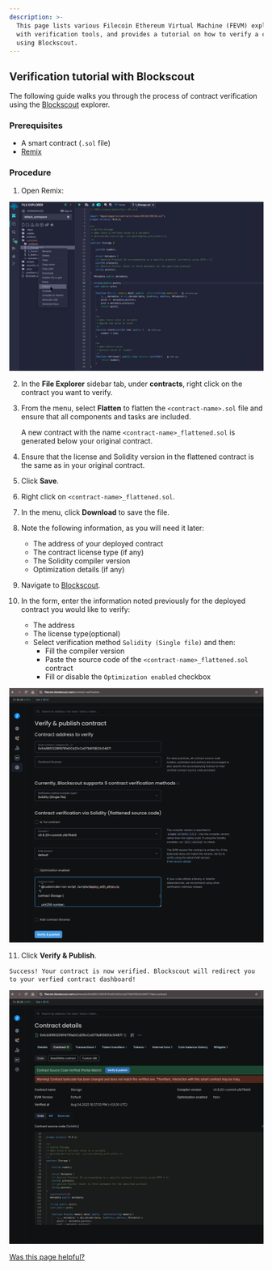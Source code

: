 ```yaml
---
description: >-
  This page lists various Filecoin Ethereum Virtual Machine (FEVM) explorers
  with verification tools, and provides a tutorial on how to verify a contract
  using Blockscout.
---
```


## Verification tutorial with Blockscout

The following guide walks you through the process of contract verification using the [Blockscout](https://filecoin.blockscout.com/) explorer.

### Prerequisites

- A smart contract (`.sol` file)
- [Remix](https://remix.ethereum.org/)

### Procedure

1. Open Remix:

![](../../../../.gitbook/assets/smart-contracts-developing-contracts-verify-a-contract-remix.jpg)

2. In the **File Explorer** sidebar tab, under **contracts**, right click on the contract you want to verify.
3. From the menu, select **Flatten** to flatten the `<contract-name>.sol` file and ensure that all components and tasks are included.

   A new contract with the name `<contract-name>_flattened.sol` is generated below your original contract.

4. Ensure that the license and Solidity version in the flattened contract is the same as in your original contract.
5. Click **Save**.
6. Right click on `<contract-name>_flattened.sol`.
7. In the menu, click **Download** to save the file.
8. Note the following information, as you will need it later:
   - The address of your deployed contract
   - The contract license type (if any)
   - The Solidity compiler version
   - Optimization details (if any)
9. Navigate to [Blockscout](https://filecoin.blockscout.com/contract-verification).
10. In the form, enter the information noted previously for the deployed contract you would like to verify:
    - The address
    - The license type(optional)
    - Select verification method `Solidity (Single file)` and then:
      - Fill the compiler version
      - Paste the source code of the `<contract-name>_flattened.sol` contract
      - Fill or disable the `Optimization enabled` checkbox

![](../../../../.gitbook/assets/smart-contracts-developing-contracts-verify-a-contract-blockscout.jpg)

11. Click **Verify & Publish**.

```
Success! Your contract is now verified. Blockscout will redirect you to your verfied contract dashboard!
```

![](../../../../.gitbook/assets/smart-contracts-developing-contracts-verify-a-contract-success-blockscout.jpg)

[Was this page helpful?](https://airtable.com/apppq4inOe4gmSSlk/pagoZHC2i1iqgphgl/form?prefill_Page+URL=https://docs.filecoin.io/smart-contracts/developing-contracts/verify-a-contract)
